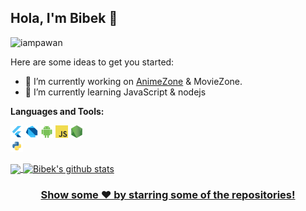 ## Hola, I'm Bibek 👋

<p align="left"> <img src="https://komarev.com/ghpvc/?username=spyderbibek&label=Views&color=blue&style=plastic" alt="iampawan" /> </p>

Here are some ideas to get you started:

- 🔭 I’m currently working on [AnimeZone](http://animezone.info/) & MovieZone.
- 🌱 I’m currently learning JavaScript & nodejs

**Languages and Tools:**  

<code><img height="20" src="https://raw.githubusercontent.com/github/explore/80688e429a7d4ef2fca1e82350fe8e3517d3494d/topics/flutter/flutter.png"></code>
<code><img height="20" src="https://raw.githubusercontent.com/github/explore/80688e429a7d4ef2fca1e82350fe8e3517d3494d/topics/dart/dart.png"></code>
<code><img height="20" src="https://raw.githubusercontent.com/github/explore/80688e429a7d4ef2fca1e82350fe8e3517d3494d/topics/android/android.png"></code>
<code><img height="20" src="https://raw.githubusercontent.com/github/explore/80688e429a7d4ef2fca1e82350fe8e3517d3494d/topics/javascript/javascript.png"></code>
<code><img height="20" src="https://raw.githubusercontent.com/github/explore/80688e429a7d4ef2fca1e82350fe8e3517d3494d/topics/nodejs/nodejs.png"></code>  
<code><img height="20" src="https://raw.githubusercontent.com/github/explore/80688e429a7d4ef2fca1e82350fe8e3517d3494d/topics/python/python.png"></code> 

<a href="https://github.com/spyderbibek">
  <img align="center" src="https://github-readme-stats.vercel.app/api/top-langs/?username=spyderbibek&theme=light&hide_langs_below=1" />
</a>
<a href="https://github.com/spyderbibek">
 <img align="center" src="https://github-readme-stats.vercel.app/api?username=spyderbibek&show_icons=true&theme=light&line_height=27" alt="Bibek's github stats"/>
  
<div align="center">

### Show some ❤️ by starring some of the repositories!

</div>

